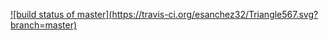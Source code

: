 [![build status of master](https://travis-ci.org/esanchez32/Triangle567.svg? 
branch=master)](https://travis-ci.org/esanchez32/Triangle567)
